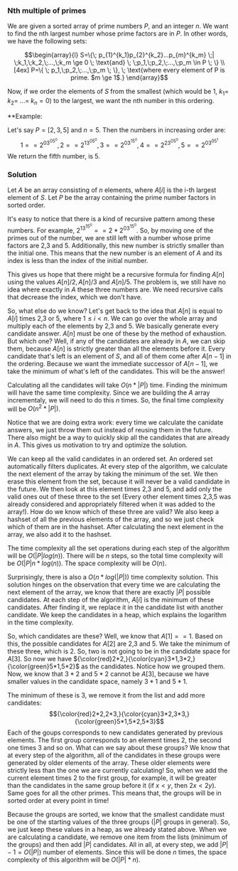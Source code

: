 ### Nth multiple of primes

We are given a sorted array of prime numbers $P$, and an integer $n$. We want to find the nth largest number whose prime factors are in $P$. In other words, we have the following sets:

 $$\begin{array}{l}
 S=\{\; p_{1}^{k_1}p_{2}^{k_2}...p_{m}^{k_m} \;| \;k_1,\;k_2,\;...,\;k_m \ge 0 \; \text{and} \; \;p_1,\;p_2,\;...,\;p_m \in P \; \} \\[4ex]
 P=\{ \; p_1,\;p_2,\;...,\;p_m \; \}, \; \text{where every element of P is prime. $m \ge 1$.}
 \end{array}$$
 
 Now, if we order the elements of $S$ from the smallest (which would be 1, $k_1=\;k_2=\;...=\;k_n=0$) to the largest, we want the nth number in this ordering.
 
**Example: 

Let's say $P=[2,3,5]$ and $n=5$. Then the numbers in increasing order are:
$$1 == 2^03^05^0,2 == 2^13^05^0,3 == 2^03^15^0, 4 == 2^23^05^0, 5 == 2^03^05^1$$
We return the fifth number, is 5.

### Solution

Let $A$ be an array consisting of $n$ elements, where $A[i]$ is the i-th largest element of $S$. Let $P$ be the array containing the prime number factors in sorted order.

It's easy to notice that there is a kind of recursive pattern among these numbers. For example, $2^13^15^0==2*2^03^15^0$. So, by moving one of the primes out of the number, we are still left with a number whose prime factors are 2,3 and 5. Additionally, this new number is strictly smaller than the initial one. This means that the new number is an element of $A$ and its index is less than the index of the initial number.

This gives us hope that there might be a recursive formula for finding $A[n]$ using the values $A[n]/2,A[n]/3$ and $A[n]/5$. The problem is, we still have no idea where exactly in $A$ these three numbers are. We need recursive calls that decrease the index, which we don't have.

So, what else do we know? Let's get back to the idea that $A[n]$ is equal to $A[i]$ times 2,3 or 5, where $1 \le i \lt n$. We can go over the whole array and multiply each of the elements by 2,3 and 5. We basically generate every candidate answer. $A[n]$ must be one of these by the method of exhaustion. But which one? Well, if any of the candidates are already in $A$, we can skip them, because $A[n]$ is strictly greater than all the elements before it. Every candidate that's left is an element of $S$, and all of them come after $A[n-1]$ in the ordering. Because we want the immediate successor of $A[n-1]$, we take the minimum of what's left of the candidates. This will be the answer!

Calculating all the candidates will take $O(n*|P|)$ time. Finding the minimum will have the same time complexity. Since we are building the $A$ array incrementaly, we will need to do this $n$ times. So, the final time complexity will be $O(n^2*|P|)$.

Notice that we are doing extra work: every time we calculate the canidate answers, we just throw them out instead of reusing them in the future. There also might be a way to quickly skip all the candidates that are already in $A$. This gives us motivation to try and optimize the solution.

We can keep all the valid candidates in an ordered set. An ordered set automatically filters duplicates. At every step of the algorithm, we calculate the next element of the array by taking the minimum of the set. We then erase this element from the set, because it will never be a valid candidate in the future. We then look at this element times 2,3 and 5, and add only the valid ones out of these three to the set (Every other element times 2,3,5 was already considered and appropriately filtered when it was added to the array!). How do we know which of these three are valid? We also keep a hashset of all the previous elements of the array, and so we just check which of them are in the hashset. After calculating the next element in the array, we also add it to the hashset.

The time complexity all the set operations during each step of the algorithm will be $O(|P|log(n))$. There will be $n$ steps, so the total time complexity will be $O(|P|n*log(n))$. The space complexity will be $O(n)$.

Surprisingly, there is also a $O(n*log(|P|))$ time complexity solution. This solution hinges on the observation that every time we are calculating the next element of the array, we know that there are exactly $|P|$ possible candidates. At each step of the algorithm, $A[i]$ is the minimum of these candidates. After finding it, we replace it in the candidate list with another candidate. We keep the candidates in a heap, which  explains the logarithm in the time complexity.

So, which candidates are these? Well, we know that $A[1] == 1$. Based on this, the possible candidates for $A[2]$ are 2,3 and 5. We take the minimum of these three, which is 2. So, two is not going to be in the candidate space for $A[3]$. So now we have ${\color{red}2*2,}{\color{cyan}3*1,3*2,}{\color{green}5*1,5*2}$ as the candidates. Notice how we grouped them. Now, we know that $3*2$ and $5*2$ cannot be $A[3]$, because we have smaller values in the candidate space, namely $3*1$ and $5*1$.

The minimum of these is 3, we remove it from the list and add more candidates:
$${\color{red}2*2,2*3,}{\color{cyan}3*2,3*3,}{\color{green}5*1,5*2,5*3}$$
Each of the goups corresponds to new candidates generated by previous elements. The first group corresponds to an element times 2, the second one times 3 and so on. What can we say about these groups? We know that at every step of the algorithm, all of the candidates in these groups were generated by older elements of the array. These older elements were strictly less than the one we are currently calculating! So, when we add the current element times 2 to the first group, for example, it will be greater than the candidates in the same group before it (if $x \lt y$, then $2x \lt 2y$). Same goes for all the other primes. This means that, the groups will be in sorted order at every point in time!

Because the groups are sorted, we know that the smallest candidate must be one of the starting values of the three groups ($|P|$ groups in general). So, we just keep these values in a heap, as we already stated above. When we are calculating a candidate, we remove one item from the lists (minimum of the groups) and then add $|P|$ candidates. All in all, at every step, we add $|P|-1=O(|P|)$ number of elements. Since this will be done $n$ times, the space complexity of this algorithm will be $O(|P|*n)$.